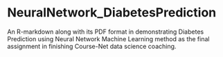 # NeuralNetwork_DiabetesPrediction

An R-markdown along with its PDF format in demonstrating Diabetes Prediction using Neural Network Machine Learning method as the final assignment in finishing Course-Net data science coaching.
